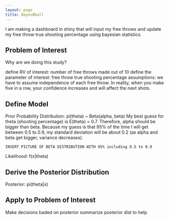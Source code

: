```yaml
---
layout: page
title: BayesBball
---
```

I am making a dashboard in shiny that will input my free throws and update my free throw true shooting percentage using bayesian statistics. 

## Problem of Interest
Why are we doing this study?
  
  define RV of interest: number of free throws made out of 10
  define the parameter of interest: free throw true shooting percentage
  assumptions: we have to assume independence of each free throw. In reality, when you make five in a row, your confidence increases and      will affect the next shots.
  
## Define Model
  
  Prior Probability Distribution: pi(theta) ~ Beta(alpha, beta)
    My best guess for theta (shooting percentage) is E(theta) = 0.7. Therefore, alpha should be bigger than beta. Because my guess is that 95% of the time I will get between 0.5 to 0.9, my standard deviation will be about 0.2 (as alpha and beta get bigger, variance decreases).  
    
    INSERT PICTURE OF BETA DISTRIBUTION WITH 95% including 0.5 to 0.9
    
  Likelihood: f(x|theta)
  
## Derive the Posterior Distribution

  Posterior: pi(theta|x)
  
## Apply to Problem of Interest

  Make decisions baded on posterior
  summarize posterior dist to help
  

  
